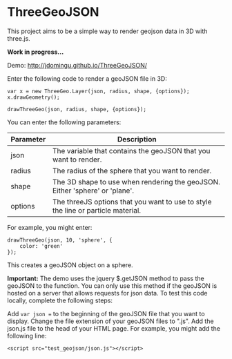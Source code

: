 ThreeGeoJSON
=======================

This project aims to be a simple way to render geojson data in 3D with three.js.

**Work in progress...**

Demo:
http://jdomingu.github.io/ThreeGeoJSON/

Enter the following code to render a geoJSON file in 3D:
```
var x = new ThreeGeo.Layer(json, radius, shape, {options});
x.drawGeometry();

drawThreeGeo(json, radius, shape, {options});   
```
You can enter the following parameters: 

| Parameter | Description |
| ------------- | ----------- |
| json | The variable that contains the geoJSON that you want to render. |
| radius | The radius of the sphere that you want to render. |
| shape | The 3D shape to use when rendering the geoJSON. Either 'sphere' or 'plane'. |
| options | The threeJS options that you want to use to style the line or particle material. |

For example, you might enter:
```
drawThreeGeo(json, 10, 'sphere', {
    color: 'green'
}); 
```

This creates a geoJSON object on a sphere. 

**Important:**
The demo uses the jquery $.getJSON method to pass the geoJSON to the function. You can only use this method if the geoJSON is hosted on a server that allows requests for json data. To test this code locally, complete the following steps: 

Add ```var json =``` to the beginning of the geoJSON file that you want to display.
Change the file extension of your geoJSON files to ".js".
Add the json.js file to the head of your HTML page. For example, you might add the following line:
```
<script src="test_geojson/json.js"></script>
```
